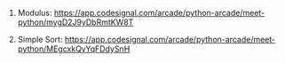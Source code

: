 1. Modulus:
https://app.codesignal.com/arcade/python-arcade/meet-python/mygD2J9yDbRmtKW8T

2. Simple Sort:
https://app.codesignal.com/arcade/python-arcade/meet-python/MEgcxkQyYqFDdySnH

